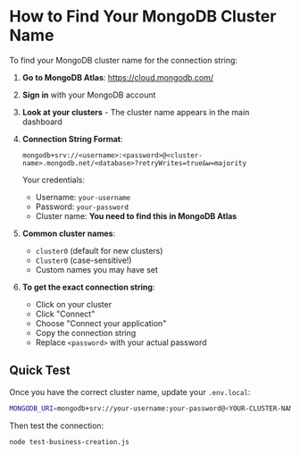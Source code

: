 # How to Find Your MongoDB Cluster Name

To find your MongoDB cluster name for the connection string:

1. **Go to MongoDB Atlas**: https://cloud.mongodb.com/

2. **Sign in** with your MongoDB account

3. **Look at your clusters** - The cluster name appears in the main dashboard

4. **Connection String Format**:
   ```
   mongodb+srv://<username>:<password>@<cluster-name>.mongodb.net/<database>?retryWrites=true&w=majority
   ```

   Your credentials:
   - Username: `your-username`
   - Password: `your-password`
   - Cluster name: **You need to find this in MongoDB Atlas**

5. **Common cluster names**:
   - `cluster0` (default for new clusters)
   - `Cluster0` (case-sensitive!)
   - Custom names you may have set

6. **To get the exact connection string**:
   - Click on your cluster
   - Click "Connect"
   - Choose "Connect your application"
   - Copy the connection string
   - Replace `<password>` with your actual password

## Quick Test

Once you have the correct cluster name, update your `.env.local`:

```bash
MONGODB_URI=mongodb+srv://your-username:your-password@<YOUR-CLUSTER-NAME>.mongodb.net/your-database?retryWrites=true&w=majority
```

Then test the connection:
```bash
node test-business-creation.js
```